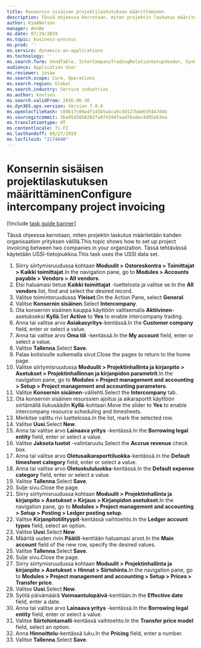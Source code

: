 ```yaml
---
title: Konsernin sisäisen projektilaskutuksen määrittäminen
description: Tässä ohjeessa kerrotaan, miten projektin laskutus määritetään kahden organisaation yrityksen välillä.
author: KimANelson
manager: AnnBe
ms.date: 07/29/2019
ms.topic: business-process
ms.prod: ''
ms.service: dynamics-ax-applications
ms.technology: ''
ms.search.form: VendTable, InterCompanyTradingRelationSetupVendor, SysDataAreaSelectLookup, ProjParameters, ProjPosting, ProjTransferPrice
audience: Application User
ms.reviewer: josaw
ms.search.scope: Core, Operations
ms.search.region: Global
ms.search.industry: Service industries
ms.author: knelson
ms.search.validFrom: 2016-06-30
ms.dyn365.ops.version: Version 7.0.0
ms.openlocfilehash: c89b17c09a4f145b5a4ca9cdd127b4e635447d4b
ms.sourcegitcommit: 3ba95d50b8262fa0f43d4faad76adac4d05eb3ea
ms.translationtype: HT
ms.contentlocale: fi-FI
ms.lasthandoff: 09/27/2019
ms.locfileid: "2174440"
---
```

# <a name="configure-intercompany-project-invoicing"></a><span data-ttu-id="91875-103">Konsernin sisäisen projektilaskutuksen määrittäminen</span><span class="sxs-lookup"><span data-stu-id="91875-103">Configure intercompany project invoicing</span></span>

[!include [task guide banner](../../includes/task-guide-banner.md)]

<span data-ttu-id="91875-104">Tässä ohjeessa kerrotaan, miten projektin laskutus määritetään kahden organisaation yrityksen välillä.</span><span class="sxs-lookup"><span data-stu-id="91875-104">This topic shows how to set up project invoicing between two companies in your organization.</span></span> <span data-ttu-id="91875-105">Tässä tehtävässä käytetään USSI-tietojoukkoa.</span><span class="sxs-lookup"><span data-stu-id="91875-105">This task uses the USSI data set.</span></span>

1. <span data-ttu-id="91875-106">Siirry siirtymisruudussa kohtaan **Moduulit > Ostoreskontra > Toimittajat > Kaikki toimittajat**.</span><span class="sxs-lookup"><span data-stu-id="91875-106">In the navigation pane, go to **Modules > Accounts payable > Vendors > All vendors**.</span></span>
2. <span data-ttu-id="91875-107">Etsi haluamasi tietue **Kaikki toimittajat** -luettelosta ja valitse se.</span><span class="sxs-lookup"><span data-stu-id="91875-107">In the **All vendors** list, find and select the desired record.</span></span>
3. <span data-ttu-id="91875-108">Valitse toimintoruudussa **Yleiset**.</span><span class="sxs-lookup"><span data-stu-id="91875-108">On the Action Pane, select **General**.</span></span>
4. <span data-ttu-id="91875-109">Valitse **Konsernin sisäinen**.</span><span class="sxs-lookup"><span data-stu-id="91875-109">Select **Intercompany**.</span></span>
5. <span data-ttu-id="91875-110">Ota konsernin sisäinen kauppa käyttöön valitsemalla **Aktiivinen**-asetukseksi **Kyllä**.</span><span class="sxs-lookup"><span data-stu-id="91875-110">Set **Active** to **Yes** to enable intercompany trading.</span></span>
6. <span data-ttu-id="91875-111">Anna tai valitse arvo **Asiakasyritys**-kentässä.</span><span class="sxs-lookup"><span data-stu-id="91875-111">In the **Customer company** field, enter or select a value.</span></span>
7. <span data-ttu-id="91875-112">Anna tai valitse arvo **Oma tili** -kentässä.</span><span class="sxs-lookup"><span data-stu-id="91875-112">In the **My account** field, enter or select a value.</span></span>
8. <span data-ttu-id="91875-113">Valitse **Tallenna**.</span><span class="sxs-lookup"><span data-stu-id="91875-113">Select **Save**.</span></span>
9. <span data-ttu-id="91875-114">Palaa kotisivulle sulkemalla sivut.</span><span class="sxs-lookup"><span data-stu-id="91875-114">Close the pages to return to the home page.</span></span>
10. <span data-ttu-id="91875-115">Valitse siirtymisruudussa **Moduulit > Projektinhallinta ja kirjanpito > Asetukset > Projektinhallinnan ja kirjanpidon parametrit**.</span><span class="sxs-lookup"><span data-stu-id="91875-115">In the navigation pane, go to **Modules > Project management and accounting > Setup > Project management and accounting parameters**.</span></span>
11. <span data-ttu-id="91875-116">Valitse **Konsernin sisäinen**-välilehti.</span><span class="sxs-lookup"><span data-stu-id="91875-116">Select the **Intercompany** tab.</span></span>
12. <span data-ttu-id="91875-117">Ota konsernin sisäinen resurssien ajoitus ja aikaraportit käyttöön siirtämällä liukusäädin **Kyllä**-kohtaan.</span><span class="sxs-lookup"><span data-stu-id="91875-117">Move the slider to **Yes** to enable intercompany resource scheduling and timesheets.</span></span>
13. <span data-ttu-id="91875-118">Merkitse valittu rivi luettelossa.</span><span class="sxs-lookup"><span data-stu-id="91875-118">In the list, mark the selected row.</span></span>
14. <span data-ttu-id="91875-119">Valitse **Uusi**.</span><span class="sxs-lookup"><span data-stu-id="91875-119">Select **New**.</span></span>
15. <span data-ttu-id="91875-120">Anna tai valitse arvo **Lainaava yritys** -kentässä.</span><span class="sxs-lookup"><span data-stu-id="91875-120">In the **Borrowing legal entity** field, enter or select a value.</span></span>
16. <span data-ttu-id="91875-121">Valitse **Jaksota tuotot** -valintaruutu.</span><span class="sxs-lookup"><span data-stu-id="91875-121">Select the **Accrue revenue** check box.</span></span>
17. <span data-ttu-id="91875-122">Anna tai valitse arvo **Oletusaikaraporttiluokka**-kentässä.</span><span class="sxs-lookup"><span data-stu-id="91875-122">In the **Default timesheet category** field, enter or select a value.</span></span>
18. <span data-ttu-id="91875-123">Anna tai valitse arvo **Oletuskululuokka**-kentässä.</span><span class="sxs-lookup"><span data-stu-id="91875-123">In the **Default expense category** field, enter or select a value.</span></span>
19. <span data-ttu-id="91875-124">Valitse **Tallenna**.</span><span class="sxs-lookup"><span data-stu-id="91875-124">Select **Save**.</span></span>
20. <span data-ttu-id="91875-125">Sulje sivu.</span><span class="sxs-lookup"><span data-stu-id="91875-125">Close the page.</span></span>
21. <span data-ttu-id="91875-126">Siirry siirtymisruudussa kohtaan **Moduulit > Projektinhallinta ja kirjanpito > Asetukset > Kirjaus > Kirjanpidon asetukset.**</span><span class="sxs-lookup"><span data-stu-id="91875-126">In the navigation pane, go to **Modules > Project management and accounting > Setup > Posting > Ledger posting setup**.</span></span>
22. <span data-ttu-id="91875-127">Valitse **Kirjanpitotilityypit**-kentässä vaihtoehto.</span><span class="sxs-lookup"><span data-stu-id="91875-127">In the **Ledger account types** field, select an option.</span></span>
23. <span data-ttu-id="91875-128">Valitse **Uusi**.</span><span class="sxs-lookup"><span data-stu-id="91875-128">Select **New**.</span></span>
24. <span data-ttu-id="91875-129">Määritä uuden rivin **Päätili**-kenttään haluamasi arvot.</span><span class="sxs-lookup"><span data-stu-id="91875-129">In the **Main account** field of the new row, specify the desired values.</span></span>
25. <span data-ttu-id="91875-130">Valitse **Tallenna**.</span><span class="sxs-lookup"><span data-stu-id="91875-130">Select **Save**.</span></span>
26. <span data-ttu-id="91875-131">Sulje sivu.</span><span class="sxs-lookup"><span data-stu-id="91875-131">Close the page.</span></span>
27. <span data-ttu-id="91875-132">Siirry siirtymisruudussa kohtaan **Moduulit > Projektinhallinta ja kirjanpito > Asetukset > Hinnat > Siirtohinta.**</span><span class="sxs-lookup"><span data-stu-id="91875-132">In the navigation pane, go to **Modules > Project management and accounting > Setup > Prices > Transfer price**.</span></span>
28. <span data-ttu-id="91875-133">Valitse **Uusi**.</span><span class="sxs-lookup"><span data-stu-id="91875-133">Select **New**.</span></span>
29. <span data-ttu-id="91875-134">Syötä päivämäärä **Voimaantulopäivä**-kenttään.</span><span class="sxs-lookup"><span data-stu-id="91875-134">In the **Effective date** field, enter a date.</span></span>
30. <span data-ttu-id="91875-135">Anna tai valitse arvo **Lainaava yritys** -kentässä.</span><span class="sxs-lookup"><span data-stu-id="91875-135">In the **Borrowing legal entity** field, enter or select a value.</span></span>
31. <span data-ttu-id="91875-136">Valitse **Siirtohintamalli**-kentässä vaihtoehto.</span><span class="sxs-lookup"><span data-stu-id="91875-136">In the **Transfer price model** field, select an option.</span></span>
32. <span data-ttu-id="91875-137">Anna **Hinnoittelu**-kentässä luku.</span><span class="sxs-lookup"><span data-stu-id="91875-137">In the **Pricing** field, enter a number.</span></span>
33. <span data-ttu-id="91875-138">Valitse **Tallenna**.</span><span class="sxs-lookup"><span data-stu-id="91875-138">Select **Save**.</span></span>

